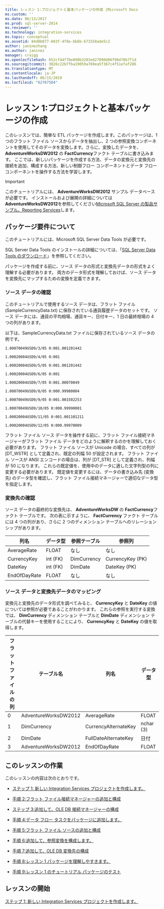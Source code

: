 ```yaml
---
title: レッスン 1:プロジェクトと基本パッケージの作成 |Microsoft Docs
ms.custom: ''
ms.date: 06/13/2017
ms.prod: sql-server-2014
ms.reviewer: ''
ms.technology: integration-services
ms.topic: conceptual
ms.assetid: 84d0b877-603f-4f8e-bb6b-671558ade5c2
author: janinezhang
ms.author: janinez
manager: craigg
ms.openlocfilehash: 652cf44f70e890b3203ed27890d06f98d70b7f1d
ms.sourcegitcommit: 3026c22b7fba19059a769ea5f367c4f51efaf286
ms.translationtype: MT
ms.contentlocale: ja-JP
ms.lasthandoff: 06/15/2019
ms.locfileid: "62767504"
---
```

# <a name="lesson-1-creating-the-project-and-basic-package"></a>レッスン 1:プロジェクトと基本パッケージの作成
  このレッスンでは、簡単な ETL パッケージを作成します。このパッケージは、1 つのフラット ファイル ソースからデータを抽出し、2 つの参照変換コンポーネントを使用してそのデータを変換します。さらに、変換したデータを、 **AdventureWorksDW2012** の **FactCurrency**ファクト テーブルに書き込みます。 ここでは、新しいパッケージを作成する方法、データの変換元と変換先の接続を追加、構成する方法、新しい制御フロー コンポーネントとデータ フロー コンポーネントを操作する方法を学習します。  
  
> [!IMPORTANT]  
>  このチュートリアルには、 **AdventureWorksDW2012** サンプル データベースが必要です。 インストールおよび展開の詳細については**AdventureWorksDW2012**を参照してください[Microsoft SQL Server の製品サンプル。Reporting Services](https://archive.codeplex.com/?p=msftrsprodsamples)します。  
  
## <a name="understanding-the-package-requirements"></a>パッケージ要件について  
 このチュートリアルには、Microsoft SQL Server Data Tools が必要です。  
  
 SQL Server Data Tools のインストールの詳細については、「[SQL Server Data Tools のダウンロード](https://docs.microsoft.com/sql/ssdt/download-sql-server-data-tools-ssdt?view=sql-server-2017)」を参照してください。  
  
 パッケージを作成する前に、ソース データの形式と変換先データの形式をよく理解する必要があります。 両方のデータ形式を理解しておけば、ソース データを変換先にマップするための変換を定義できます。  
  
### <a name="looking-at-the-source"></a>ソース データの確認  
 このチュートリアルで使用するソース データは、フラット ファイル (SampleCurrencyData.txt) に保存されている通貨履歴データのセットです。 ソース データには、通貨の平均相場、通貨キー、日付キー、1 日の最終相場の 4 つの列があります。  
  
 以下は、SampleCurrencyData.txt ファイルに保存されているソース データの例です。  
  
 `1.00070049USD9/3/05 0:001.001201442`  
  
 `1.00020004USD9/4/05 0:001`  
  
 `1.00020004USD9/5/05 0:001.001201442`  
  
 `1.00020004USD9/6/05 0:001`  
  
 `1.00020004USD9/7/05 0:001.00070049`  
  
 `1.00070049USD9/8/05 0:000.99980004`  
  
 `1.00070049USD9/9/05 0:001.001502253`  
  
 `1.00070049USD9/10/05 0:000.99990001`  
  
 `1.00020004USD9/11/05 0:001.001101211`  
  
 `1.00020004USD9/12/05 0:000.99970009`  
  
 フラット ファイル ソース データを操作する前に、フラット ファイル接続マネージャーがフラット ファイル データをどのように解釈するのかを理解しておく必要があります。 フラット ファイル ソースが Unicode の場合、すべての列が [DT_WSTR] として定義され、既定の列幅 50 が設定されます。 フラット ファイル ソースが ANSI エンコードの場合は、列が [DT_STR] として定義され、列幅が 50 になります。 これらの既定値を、使用中のデータに適した文字列型の列に変更する必要があります。 既定値を変更するには、データの書き込み先 (変換先) のデータ型を確認し、フラット ファイル接続マネージャーで適切なデータ型を指定します。  
  
### <a name="looking-at-the-destination"></a>変換先の確認  
 ソース データの最終的な変換先は、 **AdventureWorksDW** の **FactCurrency**ファクト テーブルです。 次の表に示すように、 **FactCurrency** ファクト テーブルには 4 つの列があり、さらに 2 つのディメンション テーブルへのリレーションシップがあります。  
  
|列名|データ型|参照テーブル|参照列|  
|-----------------|---------------|------------------|-------------------|  
|AverageRate|FLOAT|なし|なし|  
|CurrencyKey|int (FK)|DimCurrency|CurrencyKey (PK)|  
|DateKey|int (FK)|DimDate|DateKey (PK)|  
|EndOfDayRate|FLOAT|なし|なし|  
  
### <a name="mapping-source-data-to-be-compatible-with-the-destination"></a>ソース データと変換先データのマッピング  
 変換元と変換先のデータ形式を調べてみると、 **CurrencyKey** と **DateKey** の値については参照が必要であることがわかります。 これらの参照を実行する変換では、 **DimCurrency** ディメンション テーブルと **DimDate** ディメンション テーブルの代替キーを使用することにより、 **CurrencyKey** と **DateKey** の値を取得します。  
  
|フラット ファイルの列|テーブル名|列名|データ型|  
|----------------------|----------------|-----------------|---------------|  
|0|AdventureWorksDW2012|AverageRate|FLOAT|  
|1|DimCurrency|CurrencyAlternateKey|nchar (3)|  
|2|DimDate|FullDateAlternateKey|日付|  
|3|AdventureWorksDW2012|EndOfDayRate|FLOAT|  
  
## <a name="lesson-tasks"></a>このレッスンの作業  
 このレッスンの内容は次のとおりです。  
  
-   [ステップ 1: 新しい Integration Services プロジェクトを作成します。](lesson-1-1-creating-a-new-integration-services-project.md)  
  
-   [手順 2:フラット ファイル接続マネージャーの追加と構成](lesson-1-2-adding-and-configuring-a-flat-file-connection-manager.md)  
  
-   [ステップ 3:追加して、OLE DB 接続マネージャーの構成](lesson-1-3-adding-and-configuring-an-ole-db-connection-manager.md)  
  
-   [手順 4:データ フロー タスクをパッケージに追加します。](lesson-1-4-adding-a-data-flow-task-to-the-package.md)  
  
-   [手順 5:フラット ファイル ソースの追加と構成](lesson-1-5-adding-and-configuring-the-flat-file-source.md)  
  
-   [手順 6:追加して、参照変換を構成します。](lesson-1-6-adding-and-configuring-the-lookup-transformations.md)  
  
-   [手順 7:追加して、OLE DB 変換先の構成](lesson-1-7-adding-and-configuring-the-ole-db-destination.md)  
  
-   [手順 8:レッスン 1 パッケージを理解しやすきます。](lesson-1-8-making-the-lesson-1-package-easier-to-understand.md)  
  
-   [手順 9:レッスン 1 のチュートリアル パッケージのテスト](lesson-1-9-testing-the-lesson-1-tutorial-package.md)  
  
## <a name="start-the-lesson"></a>レッスンの開始  
 [ステップ 1: 新しい Integration Services プロジェクトを作成します。](lesson-1-1-creating-a-new-integration-services-project.md)  
  
  
